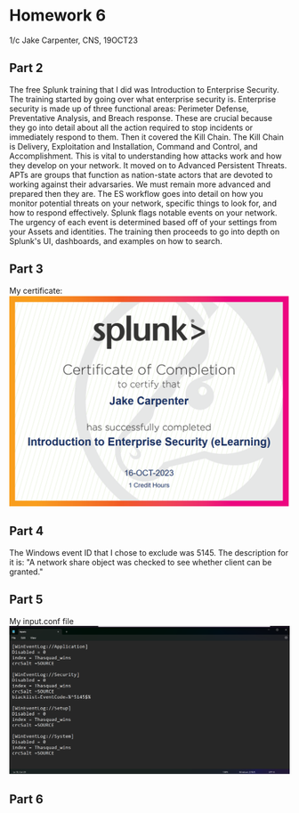 # Homework 6
1/c Jake Carpenter,
CNS,
19OCT23

## Part 2

The free Splunk training that I did was Introduction to Enterprise Security. The training started by going over what enterprise security is. Enterprise security is made up of three functional areas: Perimeter Defense, Preventative Analysis, and Breach response. These are crucial because they go into detail about all the action required to stop incidents or immediately respond to them. Then it covered the Kill Chain. The Kill Chain is Delivery, Exploitation and Installation, Command and Control, and Accomplishment. This is vital to understanding how attacks work and how they develop on your network. It moved on to Advanced Persistent Threats. APTs are groups that function as nation-state actors that are devoted to working against their advarsaries. We must remain more advanced and prepared then they are. The ES workflow goes into detail on how you monitor potential threats on your network, specific things to look for, and how to respond effectively. Splunk flags notable events on your network. The urgency of each event is determined based off of your settings from your Assets and identities. The training then proceeds to go into depth on Splunk's UI, dashboards, and examples on how to search. 


## Part 3
My certificate:
![Screenshot 1](certificate.png)


## Part 4
The Windows event ID that I chose to exclude was 5145. The description for it is: "A network share object was checked to see whether client can be granted."

## Part 5
My input.conf file
![Screenshot 1](part_5.png)

## Part 6

